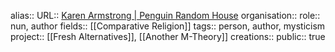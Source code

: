 alias::
URL:: [Karen Armstrong | Penguin Random House](https://www.penguinrandomhouse.com/authors/834/karen-armstrong/#)
organisation::
role:: nun, author
fields:: [[Comparative Religion]] 
tags:: person, author, mysticism
project:: [[Fresh Alternatives]], [[Another M-Theory]] 
creations::
public:: true